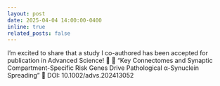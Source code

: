 ```yaml
---
layout: post
date: 2025-04-04 14:00:00-0400
inline: true
related_posts: false
---
```


I’m excited to share that a study I co-authored has been accepted for publication in Advanced Science! 🎉
📄 “Key Connectomes and Synaptic Compartment-Specific Risk Genes Drive Pathological α-Synuclein Spreading”
🔗 DOI: 10.1002/advs.202413052
